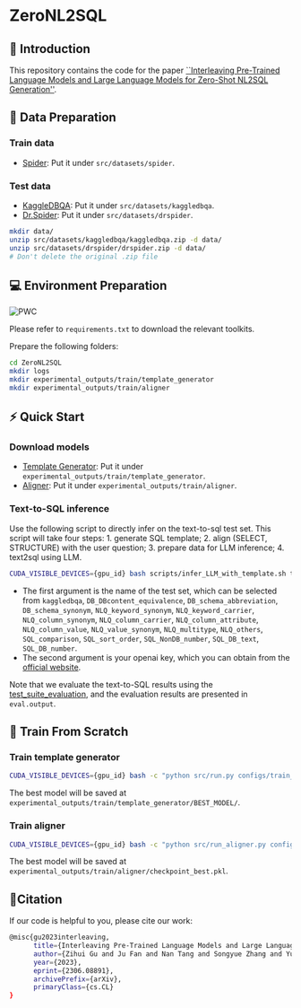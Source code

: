 # ZeroNL2SQL
## :thought_balloon: Introduction
This repository contains the code for the paper [``Interleaving Pre-Trained Language Models and Large Language Models for Zero-Shot NL2SQL Generation''](https://arxiv.org/abs/2306.08891).

## :open_file_folder: Data Preparation
### Train data
- [Spider](https://drive.google.com/uc?export=download&id=1_AckYkinAnhqmRQtGsQgUKAnTHxxX5J0): Put it under `src/datasets/spider`.
### Test data
- [KaggleDBQA](https://drive.google.com/file/d/1rckVlUcZ1EB7pLJBUzrfeZlEZIc8ruCr/view?usp=share_link): Put it under `src/datasets/kaggledbqa`.
- [Dr.Spider](https://drive.google.com/file/d/1VN0S5Q5NbFe8MGB21T9f6psGw93LRz00/view?usp=share_link): Put it under `src/datasets/drspider`.

```sh
mkdir data/
unzip src/datasets/kaggledbqa/kaggledbqa.zip -d data/
unzip src/datasets/drspider/drspider.zip -d data/
# Don't delete the original .zip file
```
## :computer: Environment Preparation
![PWC](https://img.shields.io/badge/Python-3.8.3-green)

Please refer to `requirements.txt` to download the relevant toolkits.

Prepare the following folders:
```sh
cd ZeroNL2SQL
mkdir logs
mkdir experimental_outputs/train/template_generator
mkdir experimental_outputs/train/aligner
```

## :zap: Quick Start

### Download models
- [Template Generator](https://drive.google.com/drive/folders/1rkHvECBv7zO58q6_kNSFvfEHeRJGZiP1?usp=sharing): Put it under `experimental_outputs/train/template_generator`.
- [Aligner](https://drive.google.com/file/d/1IvvyYo_S2muVr4HyxHyhZifFlIRlPToD/view?usp=share_link): Put it under `experimental_outputs/train/aligner`.

### Text-to-SQL inference

Use the following script to directly infer on the text-to-sql test set. This script will take four steps: 1. generate SQL template; 2. align (SELECT, STRUCTURE) with the user question; 3. prepare data for LLM inference; 4. text2sql using LLM.
```sh
CUDA_VISIBLE_DEVICES={gpu_id} bash scripts/infer_LLM_with_template.sh test_set_name your_openai_key
```

- The first argument is the name of the test set, which can be selected from `kaggledbqa`, `DB_DBcontent_equivalence`, `DB_schema_abbreviation`, `DB_schema_synonym`, `NLQ_keyword_synonym`, `NLQ_keyword_carrier`, `NLQ_column_synonym`, `NLQ_column_carrier`, `NLQ_column_attribute`, `NLQ_column_value`, `NLQ_value_synonym`, `NLQ_multitype`, `NLQ_others`, `SQL_comparison`, `SQL_sort_order`, `SQL_NonDB_number`, `SQL_DB_text`, `SQL_DB_number`. 
- The second argument is your openai key, which you can obtain from the [official website](https://platform.openai.com/account/api-keys).

Note that we evaluate the text-to-SQL results using the [test_suite_evaluation](https://github.com/taoyds/test-suite-sql-eval), and the evaluation results are presented in `eval.output`.

## :open_hands: Train From Scratch

### Train template generator

```sh
CUDA_VISIBLE_DEVICES={gpu_id} bash -c "python src/run.py configs/train_template_generator.json"
```
The best model will be saved at `experimental_outputs/train/template_generator/BEST_MODEL/`.

### Train aligner

```sh
CUDA_VISIBLE_DEVICES={gpu_id} bash -c "python src/run_aligner.py configs/train_aligner.json"
```
The best model will be saved at `experimental_outputs/train/aligner/checkpoint_best.pkl`.

## :speech_balloon:Citation

If our code is helpful to you, please cite our work:
```sh
@misc{gu2023interleaving,
      title={Interleaving Pre-Trained Language Models and Large Language Models for Zero-Shot NL2SQL Generation}, 
      author={Zihui Gu and Ju Fan and Nan Tang and Songyue Zhang and Yuxin Zhang and Zui Chen and Lei Cao and Guoliang Li and Sam Madden and Xiaoyong Du},
      year={2023},
      eprint={2306.08891},
      archivePrefix={arXiv},
      primaryClass={cs.CL}
}
```
